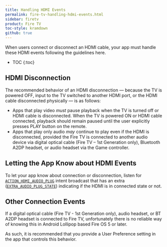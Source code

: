 ```yaml
---
title: Handling HDMI Events
permalink: fire-tv-handling-hdmi-events.html
sidebar: firetv
product: Fire TV
toc-style: kramdown
github: true
---
```


When users connect or disconnect an HDMI cable, your app must handle these HDMI events following the guidelines here.

* TOC
{:toc}

## HDMI Disconnection

The recommended behavior of an HDMI disconnection &mdash; because the TV is powered OFF, input to the TV switched to another HDMI port, or the HDMI cable disconnected physically &mdash; is as follows:

*  Apps that play video *must* pause playback when the TV is turned off or HDMI cable is disconnected. When the TV is powered ON or HDMI cable connected, playback should remain paused until the user explicitly presses PLAY button on the remote.
*  Apps that play only audio *may* continue to play even if the HDMI is disconnected, provided the Fire TV is connected to another audio device via digital optical cable (Fire TV &ndash; 1st Generation only), Bluetooth A2DP headset, or audio headset via the Game controller.
 
## Letting the App Know about HDMI Events

To let your app know about connection or disconnection, listen for [`ACTION_HDMI_AUDIO_PLUG`][1] intent broadcast that has an extra ([`EXTRA_AUDIO_PLUG_STATE`][2]) indicating if the HDMI is in connected state or not.

## Other Connection Events

If a digital optical cable (Fire TV - 1st Generation only), audio headset, or BT A2DP headset is connected to Fire TV, unfortunately there is no reliable way of knowing this in Android Lollipop based Fire OS 5 or later. 

As such, it is recommended that you provide a User Preference setting in the app that controls this behavior.
 
 
[1]: https://developer.android.com/intl/reference/android/media/AudioManager.html#ACTION_HDMI_AUDIO_PLUG
[2]: https://developer.android.com/reference/android/media/AudioManager.html#EXTRA_AUDIO_PLUG_STATE